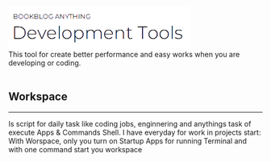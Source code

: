 <img src="./images/Development Tools - Readme Firm.png" align="center">
</br>
This tool for create better performance and easy works when you are developing or coding.

</br>
</br>

## Workspace
---
Is script for daily task like coding jobs, enginnering and anythings task of execute Apps & Commands Shell. I have everyday for work in projects start: 
With Worspace, only you turn on Startup Apps for running Terminal and with one command start you workspace
